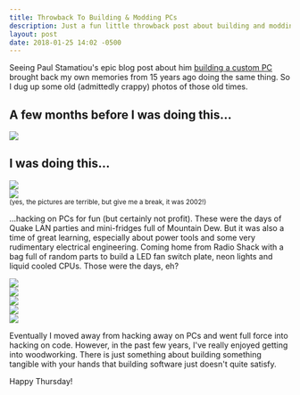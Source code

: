 ```yaml
---
title: Throwback To Building & Modding PCs
description: Just a fun little throwback post about building and modding custom PCs with fans, lights and various other gadgets
layout: post
date: 2018-01-25 14:02 -0500
---
```


Seeing Paul Stamatiou's epic blog post about him [building a custom PC](https://paulstamatiou.com/building-a-windows-10-lightroom-photo-editing-pc/) brought back my own memories from 15 years ago doing the same thing.  So I dug up some old (admittedly crappy) photos of those old times.

## A few months before I was doing this...
<img src="/assets/wedding.jpg" class="w-64 img-bordered">

## I was doing this...
<div class="flex">
  <div class="w-1/2 mr-2">
    <img src="/assets/case-mod-switches-build.jpg">
  </div>
  <div class="w-1/2">
    <img src="/assets/case-mod-switches.jpg">
  </div>
</div>

<small>
  (yes, the pictures are terrible, but give me a break, it was 2002!)
</small>

...hacking on PCs for fun (but certainly not profit).  These were the days of Quake LAN parties and mini-fridges full of Mountain Dew.  But it was also a time of great learning, especially about power tools and some very rudimentary electrical engineering.  Coming home from Radio Shack with a bag full of random parts to build a LED fan switch plate, neon lights and liquid cooled CPUs.  Those were the days, eh?

<div class="flex mb-2">
  <div class="w-1/2 mr-2">
    <img src="/assets/case-mod-switches-close.jpg">
  </div>
  <div class="w-1/2">
    <img src="/assets/case-mod-fan.jpg">
  </div>
</div>

<div class="flex mb-4">
  <div class="w-1/3 mr-2">
    <img src="/assets/case-mod-window-neon.jpg">
  </div>
  <div class="w-1/3 mr-2">
    <img src="/assets/case-mod-window-neon-dark.jpg">
  </div>
  <div class="w-1/3">
    <img src="/assets/case-mod-curved-window.jpg">
  </div>
</div>

Eventually I moved away from hacking away on PCs and went full force into hacking on code.  However, in the past few years, I've really enjoyed getting into woodworking.  There is just something about building something tangible with your hands that building software just doesn't quite satisfy.

Happy Thursday!
